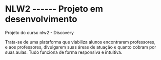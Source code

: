 # NLW2 ------ Projeto em desenvolvimento
Projeto do curso nlw2 - Discovery

Trata-se de uma plataforma que viabiliza alunos encontrarem professores, e aos professores, divulgarem suas áreas de atuação e quanto cobram por suas aulas.
Tudo funciona de forma responsiva e intuitiva.
